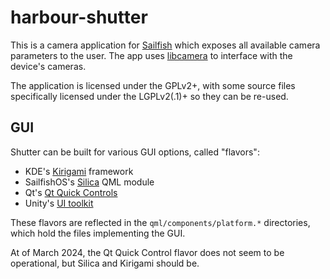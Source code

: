 # harbour-shutter

This is a camera application for [Sailfish](https://sailfishos.org/) which exposes all available camera parameters to the user.
The app uses [libcamera](https://libcamera.org/) to interface with the device's cameras.

The application is licensed under the GPLv2+, with some source files specifically licensed under the LGPLv2(.1)+ so they can be re-used.

## GUI

Shutter can be built for various GUI options, called "flavors":
  - KDE's [Kirigami](https://develop.kde.org/frameworks/kirigami/) framework
  - SailfishOS's [Silica](https://sailfishos.org/develop/docs/silica/) QML module
  - Qt's [Qt Quick Controls](https://doc.qt.io/qt-6/qtquickcontrols-index.html)
  - Unity's [UI toolkit](https://docs.unity3d.com/Manual/UIElements.html)

These flavors are reflected in the `qml/components/platform.*` directories, which hold the files implementing the GUI.

At of March 2024, the Qt Quick Control flavor does not seem to be operational, but Silica and Kirigami should be.
